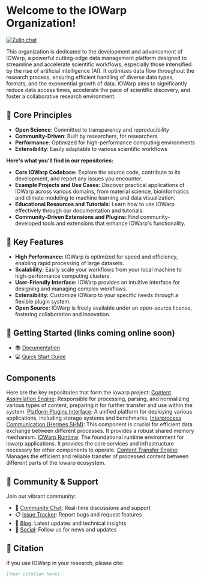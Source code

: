 # Welcome to the IOWarp Organization!

[![Zulip chat](https://img.shields.io/badge/zulip-join_chat-brightgreen.svg)](https://iowarp.zulipchat.com)

This organization is dedicated to the development and advancement of IOWarp, a powerful cutting-edge data management platform designed to streamline and accelerate scientific workflows, especially those intensified by the rise of artificial intelligence (AI).  It optimizes data flow throughout the research process, ensuring efficient handling of diverse data types, formats, and the exponential growth of data.  IOWarp aims to significantly reduce data access times, accelerate the pace of scientific discovery, and foster a collaborative research environment.

## 🎯 Core Principles
- **Open Science**: Committed to transparency and reproducibility
- **Community-Driven**: Built by researchers, for researchers
- **Performance**: Optimized for high-performance computing environments
- **Extensibility**: Easily adaptable to various scientific workflows
  
**Here's what you'll find in our repositories:**

- **Core IOWarp Codebase:** Explore the source code, contribute to its development, and report any issues you encounter.
- **Example Projects and Use Cases:** Discover practical applications of IOWarp across various domains, from material science, bioinformatics and climate modeling to machine learning and data visualization.
- **Educational Resources and Tutorials:** Learn how to use IOWarp effectively through our documentation and tutorials.
- **Community-Driven Extensions and Plugins:**  Find community-developed tools and extensions that enhance IOWarp's functionality.

## 🌟 Key Features
- **High Performance:** IOWarp is optimized for speed and efficiency, enabling rapid processing of large datasets.
- **Scalability:**  Easily scale your workflows from your local machine to high-performance computing clusters.
- **User-Friendly Interface:** IOWarp provides an intuitive interface for designing and managing complex workflows.
- **Extensibility:** Customize IOWarp to your specific needs through a flexible plugin system.
- **Open Source:** IOWarp is freely available under an open-source license, fostering collaboration and innovation.

## 🚀 Getting Started (links coming online soon)
- 📚 [Documentation]([link-to-docs](https://grc.iit.edu/docs/iowarp/index))
- 💻 [Quick Start Guide]([link-to-quickstart](https://grc.iit.edu/docs/iowarp/index))

## Components
Here are the key repositories that form the iowarp project:
[Content Assimilation Engine](https://github.com/iowarp/content-assimilation-engine): Responsible for processing, parsing, and normalizing various types of content, preparing it for further transfer and use within the system.
[Platform Plugins Interface](https://github.com/iowarp/platform-plugins-interface): A unified platform for deploying various applications, including storage systems and benchmarks.
[Interprocess Communication (Hermes SHM)](https://github.com/iowarp/cte-hermes-shm): This component is crucial for efficient data exchange between different processes. It provides a robust shared memory mechanism.
[IOWarp Runtime](https://github.com/iowarp/iowarp-runtime): The foundational runtime environment for iowarp applications. It provides the core services and infrastructure necessary for other components to operate.
[Content Transfer Engine](https://github.com/iowarp/content-transfer-engine): Manages the efficient and reliable transfer of processed content between different parts of the iowarp ecosystem.

## 🤝 Community & Support
Join our vibrant community:
- 💬 [Community Chat](https://iowarp.zulipchat.com): Real-time discussions and support
- 📋 [Issue Tracker](link-to-issues): Report bugs and request features
- 📝 [Blog](link-to-blog): Latest updates and technical insights
- 📣 [Social](link-to-linkedin/X): Follow us for news and updates

## 📖 Citation
If you use IOWarp in your research, please cite:
```bibtex
[Your citation here]
